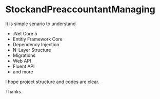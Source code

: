 # StockandPreaccountantManaging

It is simple senario to understand 
  * .Net Core 5
  * Entitiy Framework Core
  * Dependency Injection
  * N-Layer Structure
  * Migrations
  * Web API
  * Fluent API
  * and more

I hope project structure and codes are clear.

Thanks.

